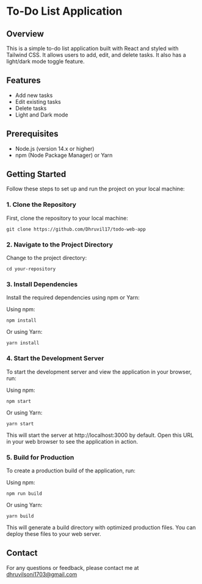 # To-Do List Application

## Overview

This is a simple to-do list application built with React and styled with Tailwind CSS. It allows users to add, edit, and delete tasks. It also has a light/dark mode toggle feature.

## Features

-   Add new tasks
-   Edit existing tasks
-   Delete tasks
-   Light and Dark mode

## Prerequisites

-   Node.js (version 14.x or higher)
-   npm (Node Package Manager) or Yarn

## Getting Started

Follow these steps to set up and run the project on your local machine:

### 1. Clone the Repository

First, clone the repository to your local machine:

```
git clone https://github.com/Dhruvil17/todo-web-app
```

### 2. Navigate to the Project Directory

Change to the project directory:

```
cd your-repository
```

### 3. Install Dependencies

Install the required dependencies using npm or Yarn:

Using npm:

```
npm install
```

Or using Yarn:

```
yarn install
```

### 4. Start the Development Server

To start the development server and view the application in your browser, run:

Using npm:

```
npm start
```

Or using Yarn:

```
yarn start
```

This will start the server at http://localhost:3000 by default. Open this URL in your web browser to see the application in action.

### 5. Build for Production

To create a production build of the application, run:

Using npm:

```
npm run build
```

Or using Yarn:

```
yarn build
```

This will generate a build directory with optimized production files. You can deploy these files to your web server.

## Contact

For any questions or feedback, please contact me at dhruvilsoni1703@gmail.com
